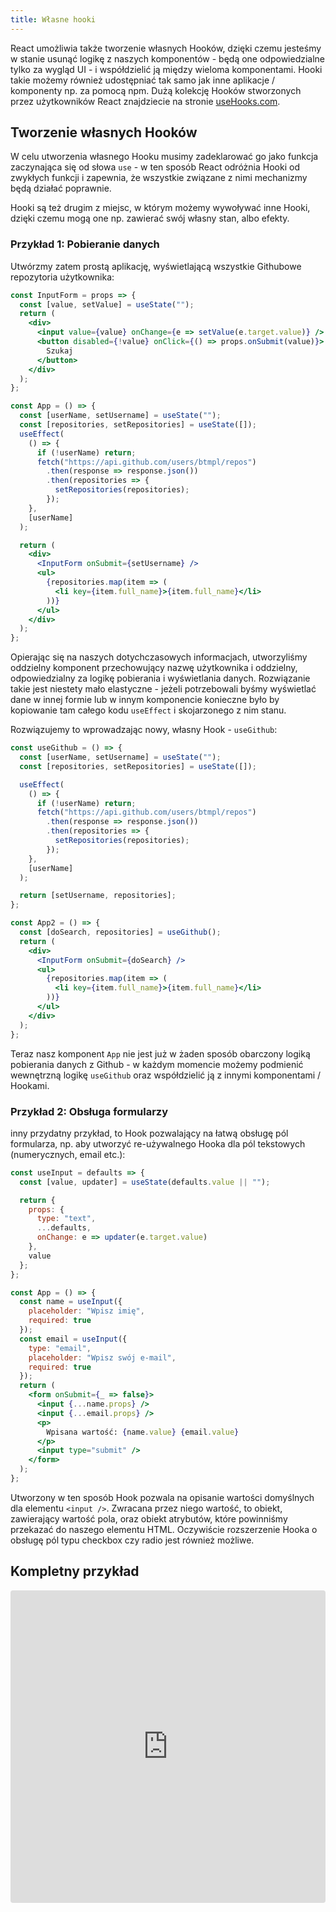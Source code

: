 ```yaml
---
title: Własne hooki
---
```


React umożliwia także tworzenie własnych Hooków, dzięki czemu jesteśmy w stanie usunąć logikę z naszych komponentów - będą one odpowiedzialne tylko za wygląd UI - i współdzielić ją między wieloma komponentami. Hooki takie możemy również udostępniać tak samo jak inne aplikacje / komponenty np. za pomocą npm. Dużą kolekcję Hooków stworzonych przez użytkowników React znajdziecie na stronie [useHooks.com](https://usehooks.com/).

## Tworzenie własnych Hooków

W celu utworzenia własnego Hooku musimy zadeklarować go jako funkcja zaczynająca się od słowa `use` - w ten sposób React odróżnia Hooki od zwykłych funkcji i zapewnia, że wszystkie związane z nimi mechanizmy będą działać poprawnie.

Hooki są też drugim z miejsc, w którym możemy wywoływać inne Hooki, dzięki czemu mogą one np. zawierać swój własny stan, albo efekty.

### Przykład 1: Pobieranie danych

Utwórzmy zatem prostą aplikację, wyświetlającą wszystkie Githubowe repozytoria użytkownika:

```jsx
const InputForm = props => {
  const [value, setValue] = useState("");
  return (
    <div>
      <input value={value} onChange={e => setValue(e.target.value)} />
      <button disabled={!value} onClick={() => props.onSubmit(value)}>
        Szukaj
      </button>
    </div>
  );
};

const App = () => {
  const [userName, setUsername] = useState("");
  const [repositories, setRepositories] = useState([]);
  useEffect(
    () => {
      if (!userName) return;
      fetch("https://api.github.com/users/btmpl/repos")
        .then(response => response.json())
        .then(repositories => {
          setRepositories(repositories);
        });
    },
    [userName]
  );

  return (
    <div>
      <InputForm onSubmit={setUsername} />
      <ul>
        {repositories.map(item => (
          <li key={item.full_name}>{item.full_name}</li>
        ))}
      </ul>
    </div>
  );
};
```

Opierając się na naszych dotychczasowych informacjach, utworzyliśmy oddzielny komponent przechowujący nazwę użytkownika i oddzielny, odpowiedzialny za logikę pobierania i wyświetlania danych. Rozwiązanie takie jest niestety mało elastyczne - jeżeli potrzebowali byśmy wyświetlać dane w innej formie lub w innym komponencie konieczne było by kopiowanie tam całego kodu `useEffect` i skojarzonego z nim stanu.

Rozwiązujemy to wprowadzając nowy, własny Hook - `useGithub`:

```jsx
const useGithub = () => {
  const [userName, setUsername] = useState("");
  const [repositories, setRepositories] = useState([]);

  useEffect(
    () => {
      if (!userName) return;
      fetch("https://api.github.com/users/btmpl/repos")
        .then(response => response.json())
        .then(repositories => {
          setRepositories(repositories);
        });
    },
    [userName]
  );

  return [setUsername, repositories];
};

const App2 = () => {
  const [doSearch, repositories] = useGithub();
  return (
    <div>
      <InputForm onSubmit={doSearch} />
      <ul>
        {repositories.map(item => (
          <li key={item.full_name}>{item.full_name}</li>
        ))}
      </ul>
    </div>
  );
};
```

Teraz nasz komponent `App` nie jest już w żaden sposób obarczony logiką pobierania danych z Github - w każdym momencie możemy podmienić wewnętrzną logikę `useGithub` oraz współdzielić ją z innymi komponentami / Hookami.

### Przykład 2: Obsługa formularzy

inny przydatny przykład, to Hook pozwalający na łatwą obsługę pól formularza, np. aby utworzyć re-używalnego Hooka dla pól tekstowych (numerycznych, email etc.):

```jsx
const useInput = defaults => {
  const [value, updater] = useState(defaults.value || "");

  return {
    props: {
      type: "text",
      ...defaults,
      onChange: e => updater(e.target.value)
    },
    value
  };
};

const App = () => {
  const name = useInput({
    placeholder: "Wpisz imię",
    required: true
  });
  const email = useInput({
    type: "email",
    placeholder: "Wpisz swój e-mail",
    required: true
  });
  return (
    <form onSubmit={_ => false}>
      <input {...name.props} />
      <input {...email.props} />
      <p>
        Wpisana wartość: {name.value} {email.value}
      </p>
      <input type="submit" />
    </form>
  );
};
```

Utworzony w ten sposób Hook pozwala na opisanie wartości domyślnych dla elementu `<input />`. Zwracana przez niego wartość, to obiekt, zawierający wartość pola, oraz obiekt atrybutów, które powinniśmy przekazać do naszego elementu HTML. Oczywiście rozszerzenie Hooka o obsługę pól typu checkbox czy radio jest również możliwe.

## Kompletny przykład

<iframe src="https://codesandbox.io/embed/20ml6o0yzn" style="width:100%; height:500px; border:0; border-radius: 4px; overflow:hidden;" sandbox="allow-modals allow-forms allow-popups allow-scripts allow-same-origin"></iframe>
